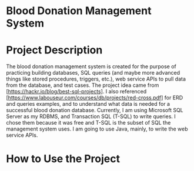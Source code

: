 # Blood Donation Management System

# Project Description
The blood donation management system is created for the purpose of practicing building databases, SQL queries (and maybe more advanced things like stored procedures, triggers, etc.), web service APIs to pull data from the database, and test cases. 
The project idea came from [https://hackr.io/blog/best-sql-projects]. I also referenced [https://www.labouseur.com/courses/db/projects/red-cross.pdf] for ERD and queries examples, and to understand what data is needed for a successful blood donation database. 
Currently, I am using Microsoft SQL Server as my RDBMS, and Transaction SQL (T-SQL) to write queries. I chose them because it was free and T-SQL is the subset of SQL the management system uses. I am going to use Java, mainly, to write the web service APIs. 

# How to Use the Project
